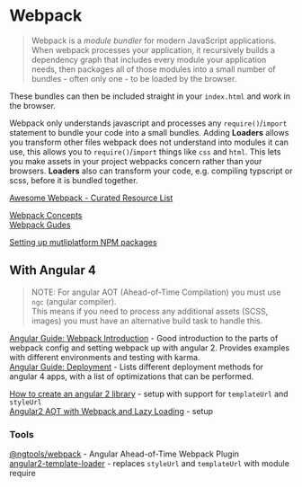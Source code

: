 # Webpack

> Webpack is a _module bundler_ for modern JavaScript applications. When webpack
> processes your application, it recursively builds a dependency graph that
> includes every module your application needs, then packages all of those
> modules into a small number of bundles - often only one - to be loaded by the
> browser.

These bundles can then be included straight in your `index.html` and work in the browser.

Webpack only understands javascript and processes any `require()`/`import` statement to
bundle your code into a small bundles.
Adding __Loaders__ allows you transform other files webpack does not understand into
modules it can use, this allows you to `require()`/`import` things like `css` and `html`.
This lets you make assets in your project webpacks concern rather than your browsers.
__Loaders__ also can transform your code, e.g. compiling typscript or scss, before it
is bundled together.

[Awesome Webpack - Curated Resource List](https://github.com/webpack-contrib/awesome-webpack)  

[Webpack Concepts](https://webpack.js.org/concepts/)  
[Webpack Gudes](https://webpack.js.org/guides/)  

[Setting up mutliplatform NPM packages](http://2ality.com/2017/04/setting-up-multi-platform-packages.html)  

## With Angular 4

> NOTE: For angular AOT (Ahead-of-Time Compilation) you must use `ngc` (angular compiler).  
> This means if you need to process any additional assets (SCSS, images) you must have
> an alternative build task to handle this.

[Angular Guide: Webpack Introduction](https://angular.io/docs/ts/latest/guide/webpack.html) - Good introduction to the parts of webpack config and setting webpack up with angular 2. Provides examples with different environments and testing with karma.  
[Angular Guide: Deployment](https://angular.io/guide/deployment) - Lists different deployment methods for angular 4 apps, with a list of optimizations that can be performed.  

[How to create an angular 2 library](http://www.dzurico.com/how-to-create-an-angular-library/) - setup with support for `templateUrl` and `styleUrl`  
[Angular2 AOT with Webpack and Lazy Loading](http://www.dzurico.com/angular-aot-webpack-lazy-loading/) - setup  

### Tools

[@ngtools/webpack](https://github.com/angular/angular-cli/tree/master/packages/%40ngtools/webpack) - Angular Ahead-of-Time Webpack Plugin  
[angular2-template-loader](https://github.com/TheLarkInn/angular2-template-loader) - replaces `styleUrl` and `templateUrl` with module require  

